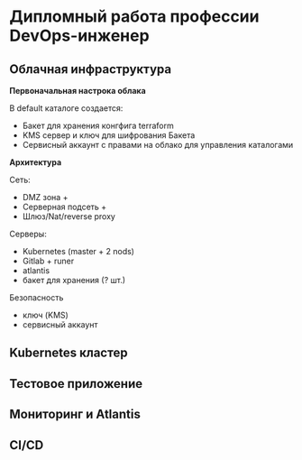 # Дипломный работа профессии DevOps-инженер

## Облачная инфраструктура 

**Первоначальная настрока облака**

В default каталоге создается:
- Бакет для хранения конгфига terraform
- KMS сервер и ключ для шифрования Бакета
- Сервисный аккаунт с правами на облако для управления каталогами


**Архитектура**

Сеть:
- DMZ зона +
- Серверная подсеть +
- Шлюз/Nat/reverse proxy

Серверы:
- Kubernetes (master + 2 nods)
- Gitlab + runer
- atlantis
- бакет для хранения (? шт.) 

Безопасность
- ключ (KMS)
- сервисный аккаунт


## Kubernetes кластер

## Тестовое приложение

## Мониторинг и Atlantis

## CI/CD